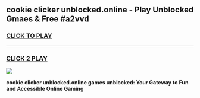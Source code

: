 
## cookie clicker unblocked.online - Play Unblocked Gmaes & Free #a2vvd
<h3>
<a href="https://news.freeplayer.one?title=cookie_clicker_unblocked.online&ref=24F">CLICK TO PLAY</a></h3>
<hr>

<h3>
<a href="https://news.freeplayer.one?title=cookie_clicker_unblocked.online&ref=24F">CLICK 2 PLAY</a>
  
</h3>

<a href="https://news.freeplayer.one?title=cookie_clicker_unblocked.online&ref=24F/"><img src="https://clearcache.store/games.png"></a>


**cookie clicker unblocked.online games unblocked: Your Gateway to Fun and Accessible Online Gaming**

